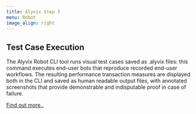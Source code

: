 ```yaml
---
title: Alyvix Step 3
menu: Robot
image_align: right
---
```


## **Test Case** Execution

The Alyvix Robot CLI tool runs visual test cases saved as .alyvix files: this command executes end-user bots that reproduce recorded end-user workflows. The resulting performance transaction measures are displayed both in the CLI and saved as human readable output files, with annotated screenshots that provide demonstrable and indisputable proof in case of failure.

[Find out more..](https://alyvix.com/learn/test_case_execution.html?classes=btn,btn-primary,btn-lg&target=_blank)
